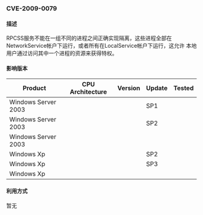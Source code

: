 ### CVE-2009-0079

#### 描述

RPCSS服务不能在一组不同的进程之间正确实现隔离，这些进程全部在NetworkService帐户下运行，或者所有在LocalService帐户下运行，这允许 本地用户通过访问其中一个进程的资源来获得特权。

#### 影响版本

| Product             | CPU Architecture | Version | Update | Tested |
| ------------------- | ---------------- | ------- | ------ | ------ |
| Windows Server 2003 |                  |         | SP1    |        |
| Windows Server 2003 |                  |         | SP2    |        |
| Windows Server 2003 |                  |         |        |        |
| Windows Xp          |                  |         | SP2    |        |
| Windows Xp          |                  |         | SP3    |        |
| Windows Xp          |                  |         |        |        |

#### 利用方式

暂无

